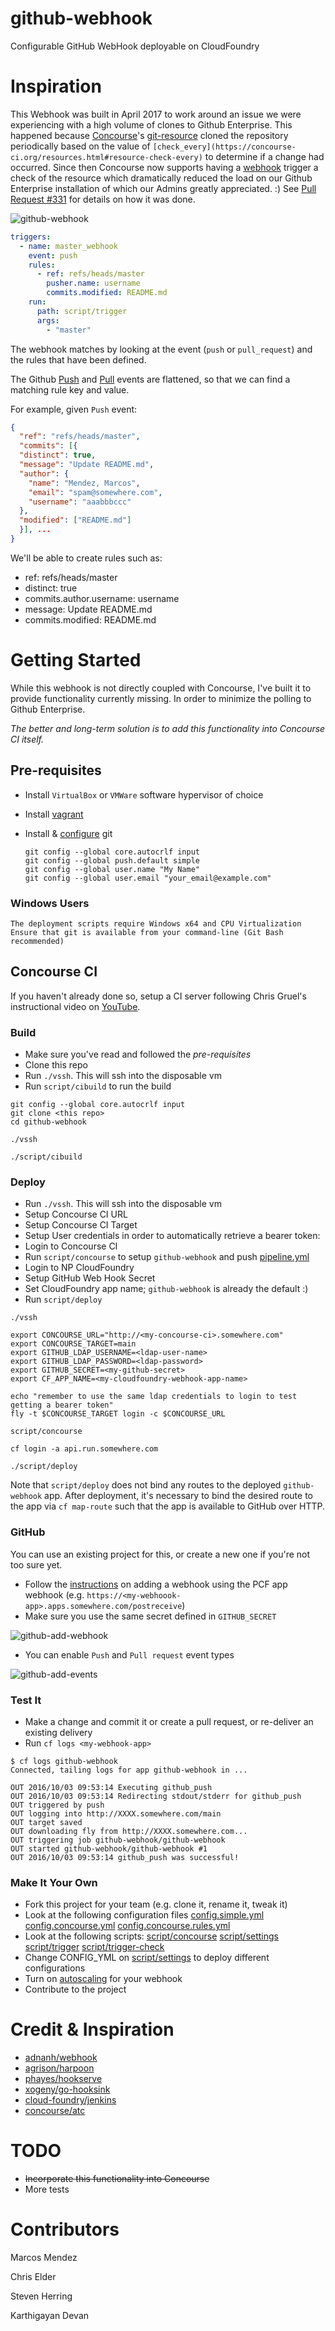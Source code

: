 # github-webhook

Configurable GitHub WebHook deployable on CloudFoundry

# Inspiration
This Webhook was built in April 2017 to work around an issue we were experiencing with a high volume of clones
to Github Enterprise. This happened because [Concourse](https://concourse-ci.org/)'s [git-resource](https://github.com/concourse/git-resource) cloned the repository periodically based on the value of `[check_every](https://concourse-ci.org/resources.html#resource-check-every)` to determine if a change had occurred. Since then
Concourse now supports having a [webhook](https://concourse-ci.org/resources.html#resource-webhook-token) trigger a check of the resource which dramatically reduced the load on our Github Enterprise installation of which our Admins greatly appreciated. :) See [Pull Request #331](https://github.com/concourse/concourse/issues/331) for details on how it was done.



![github-webhook](docs/github-webhook.png "github-webhook")
```yaml
triggers:
  - name: master_webhook
    event: push
    rules:
      - ref: refs/heads/master
        pusher.name: username
        commits.modified: README.md
    run:
      path: script/trigger
      args:
        - "master"
```

The webhook matches by looking at the event (`push` or `pull_request`) and the rules that have been defined.

The Github [Push](https://developer.github.com/v3/activity/events/types/#webhook-payload-example-13) and
[Pull](https://developer.github.com/v3/activity/events/types/#pullrequestevent) events are flattened, so that we can
find a matching rule key and value.

For example, given `Push` event:

```json
{
  "ref": "refs/heads/master",
  "commits": [{
  "distinct": true,
  "message": "Update README.md",
  "author": {
    "name": "Mendez, Marcos",
    "email": "spam@somewhere.com",
    "username": "aaabbbccc"
  },
  "modified": ["README.md"]
  }], ...
}
```

We'll be able to create rules such as:

* ref: refs/heads/master
* distinct: true
* commits.author.username: username
* message: Update README.md
* commits.modified: README.md

# Getting Started

While this webhook is not directly coupled with Concourse, I've built it to provide functionality currently missing.
In order to minimize the polling to Github Enterprise.

*The better and long-term solution is to add this functionality into Concourse CI itself.*

## Pre-requisites

* Install `VirtualBox` or `VMWare` software hypervisor of choice
* Install [vagrant](https://vagrantup.com)
* Install & [configure](https://help.github.com/categories/setup/) git

  ```shell
  git config --global core.autocrlf input
  git config --global push.default simple
  git config --global user.name "My Name"
  git config --global user.email "your_email@example.com"
  ```

### Windows Users

    The deployment scripts require Windows x64 and CPU Virtualization
    Ensure that git is available from your command-line (Git Bash recommended)

## Concourse CI

If you haven't already done so, setup a CI server following Chris Gruel's instructional video on [YouTube](https://www.youtube.com/watch?v=WdSUxEIdO50).

### Build

* Make sure you've read and followed the *pre-requisites*
* Clone this repo
* Run `./vssh`. This will ssh into the disposable vm
* Run `script/cibuild` to run the build
```shell
git config --global core.autocrlf input
git clone <this repo>
cd github-webhook

./vssh

./script/cibuild
```
### Deploy

* Run `./vssh`. This will ssh into the disposable vm
* Setup Concourse CI URL
* Setup Concourse CI Target
* Setup User credentials in order to automatically retrieve a bearer token:
* Login to Concourse CI
* Run `script/concourse` to setup `github-webhook` and push [pipeline.yml](pipeline.yml)
* Login to NP CloudFoundry
* Setup GitHub Web Hook Secret
* Set CloudFoundry app name; `github-webhook` is already the default :)
* Run `script/deploy`
```shell
./vssh

export CONCOURSE_URL="http://<my-concourse-ci>.somewhere.com"
export CONCOURSE_TARGET=main
export GITHUB_LDAP_USERNAME=<ldap-user-name>
export GITHUB_LDAP_PASSWORD=<ldap-password>
export GITHUB_SECRET=<my-github-secret>
export CF_APP_NAME=<my-cloudfoundry-webhook-app-name>

echo "remember to use the same ldap credentials to login to test getting a bearer token"
fly -t $CONCOURSE_TARGET login -c $CONCOURSE_URL

script/concourse

cf login -a api.run.somewhere.com

./script/deploy
```

Note that `script/deploy` does not bind any routes to the deployed `github-webhook` app. After deployment,
it's necessary to bind the desired route to the app via `cf map-route` such that the app is available to GitHub over HTTP.

### GitHub

You can use an existing project for this, or create a new one if you're not too sure yet.

* Follow the [instructions](https://developer.github.com/webhooks/creating/) on adding a webhook using the PCF app webhook (e.g. `https://<my-webhoook-app>.apps.somewhere.com/postreceive`)
* Make sure you use the same secret defined in `GITHUB_SECRET`

![github-add-webhook](docs/github-add-webhook.png "github-add-webhook")

* You can enable `Push` and `Pull request` event types

![github-add-events](docs/github-add-events.png "github-add-events")

### Test It

* Make a change and commit it or create a pull request, or re-deliver an existing delivery
* Run `cf logs <my-webhook-app>`
```shell
$ cf logs github-webhook
Connected, tailing logs for app github-webhook in ...

OUT 2016/10/03 09:53:14 Executing github_push
OUT 2016/10/03 09:53:14 Redirecting stdout/stderr for github_push
OUT triggered by push
OUT logging into http://XXXX.somewhere.com/main
OUT target saved
OUT downloading fly from http://XXXX.somewhere.com...
OUT triggering job github-webhook/github-webhook
OUT started github-webhook/github-webhook #1
OUT 2016/10/03 09:53:14 github_push was successful!
```

### Make It Your Own

* Fork this project for your team (e.g. clone it, rename it, tweak it)
* Look at the following configuration files [config.simple.yml](config.simple.yml) [config.concourse.yml](config.concourse.yml) [config.concourse.rules.yml](config.concourse.rules.yml)
* Look at the following scripts: [script/concourse](script/concourse) [script/settings](script/settings) [script/trigger](script/trigger) [script/trigger-check](script/trigger-check)
* Change CONFIG_YML on [script/settings](script/settings) to deploy different configurations
* Turn on [autoscaling](http://docs.pivotal.io/pivotalcf/1-8/appsman-services/autoscaler/autoscale-configuration.html) for your webhook
* Contribute to the project

# Credit & Inspiration

* [adnanh/webhook](https://github.com/adnanh/webhook)
* [agrison/harpoon](https://github.com/agrison/harpoon)
* [phayes/hookserve](https://github.com/phayes/hookserve)
* [xogeny/go-hooksink](https://github.com/xogeny/go-hooksink)
* [cloud-foundry/jenkins](https://github.homedepot.com/cloud-foundry/jenkins)
* [concourse/atc](https://github.com/concourse/atc)

# TODO

* ~~Incorporate this functionality into Concourse~~
* More tests

# Contributors

Marcos Mendez

Chris Elder

Steven Herring

Karthigayan Devan
